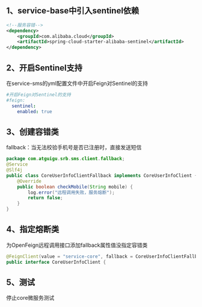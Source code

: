 ## 1、service-base中引入sentinel依赖 

```xml
<!--服务容错-->
<dependency>
    <groupId>com.alibaba.cloud</groupId> 
    <artifactId>spring-cloud-starter-alibaba-sentinel</artifactId>
</dependency>
```

## 2、开启Sentinel支持 

在service-sms的yml配置文件中开启Feign对Sentinel的支持 

```yaml
#开启Feign对Sentinel的支持
#feign:
  sentinel:
    enabled: true
```

## 3、创建容错类

fallback：当无法校验手机号是否已注册时，直接发送短信 

```java
package com.atguigu.srb.sms.client.fallback;
@Service
@Slf4j
public class CoreUserInfoClientFallback implements CoreUserInfoClient {
    @Override
    public boolean checkMobile(String mobile) {
        log.error("远程调用失败，服务熔断");
        return false;
    }
}
```

## 4、指定熔断类

为OpenFeign远程调用接口添加fallback属性值没指定容错类 

```java
@FeignClient(value = "service-core", fallback = CoreUserInfoClientFallback.class)
public interface CoreUserInfoClient {
```

## 5、测试

停止core微服务测试